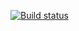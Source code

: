 [![Build status](https://ci.appveyor.com/api/projects/status/kpqjehdlos7p41iv?svg=true)](https://ci.appveyor.com/project/Slendy3/aqahw2-3)
